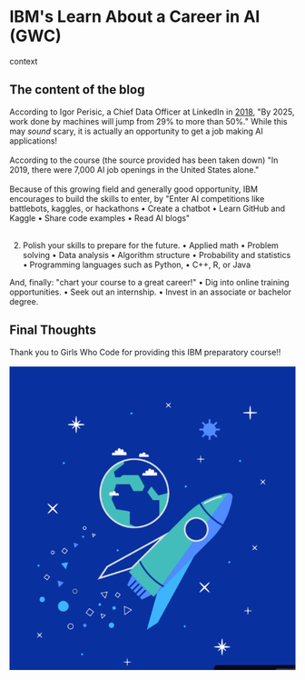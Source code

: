 # IBM's Learn About a Career in AI (GWC)
context

## The content of the blog
According to Igor Perisic, a Chief Data Officer at LinkedIn in [2018](https://www.weforum.org/agenda/2018/09/artificial-intelligence-shaking-up-job-market/), "By 2025, work done by machines will jump from 29% to more than 50%." While this may *sound* scary, it is actually an opportunity to get a job making AI applications! <br><br>
According to the course (the source provided has been taken down) "In 2019, there were 7,000 AI job openings in the United States alone." <br><br>
Because of this growing field and generally good opportunity, IBM encourages to build the skills to enter, by 
"Enter AI competitions like battlebots, kaggles, or hackathons
• Create a chatbot
• Learn GitHub and Kaggle
• Share code examples
• Read AI blogs"
<br><br>

2. Polish your skills to prepare for the future.
• Applied math
• Problem solving
• Data analysis
• Algorithm structure
• Probability and statistics
• Programming languages such as Python,
• C++, R, or Java

And, finally: "chart your course to a great career!"
• Dig into online training opportunities.
• Seek out an internship.
• Invest in an associate or bachelor degree.

## Final Thoughts
Thank you to Girls Who Code for providing this IBM preparatory course!! <br><br>
![rocket from presentation](https://github.com/CaptainSapphire/PH-s-Blog/blob/main/assets/September%202025/Screenshot%202025-09-25%20215151.png?raw=true)
